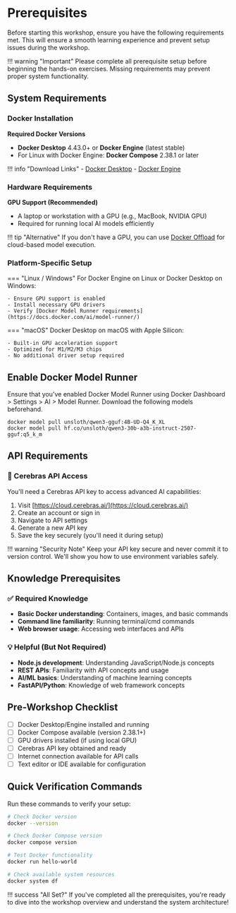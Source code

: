 # Prerequisites

Before starting this workshop, ensure you have the following requirements met. This will ensure a smooth learning experience and prevent setup issues during the workshop.

!!! warning "Important"
    Please complete all prerequisite setup before beginning the hands-on exercises. Missing requirements may prevent proper system functionality.

## System Requirements

### Docker Installation

**Required Docker Versions**

- **Docker Desktop** 4.43.0+ or **Docker Engine** (latest stable)
- For Linux with Docker Engine: **Docker Compose** 2.38.1 or later

!!! info "Download Links"
    - [Docker Desktop](https://www.docker.com/products/docker-desktop/)
    - [Docker Engine](https://docs.docker.com/engine/)

### Hardware Requirements

**GPU Support (Recommended)**

- A laptop or workstation with a GPU (e.g., MacBook, NVIDIA GPU)
- Required for running local AI models efficiently

!!! tip "Alternative"
    If you don't have a GPU, you can use [Docker Offload](https://www.docker.com/products/docker-offload/) for cloud-based model execution.

### Platform-Specific Setup

=== "Linux / Windows"
    For Docker Engine on Linux or Docker Desktop on Windows:
    
    - Ensure GPU support is enabled
    - Install necessary GPU drivers  
    - Verify [Docker Model Runner requirements](https://docs.docker.com/ai/model-runner/)

=== "macOS"
    Docker Desktop on macOS with Apple Silicon:
    
    - Built-in GPU acceleration support
    - Optimized for M1/M2/M3 chips
    - No additional driver setup required


## Enable Docker Model Runner

Ensure that you've enabled Docker Model Runner using Docker Dashboard > Settings > AI > Model Runner.
Download the following models beforehand.

```
docker model pull unsloth/qwen3-gguf:4B-UD-Q4_K_XL
docker model pull hf.co/unsloth/qwen3-30b-a3b-instruct-2507-gguf:q5_k_m
```



## API Requirements

### 🧠 Cerebras API Access

You'll need a Cerebras API key to access advanced AI capabilities:

1. Visit [https://cloud.cerebras.ai/](https://cloud.cerebras.ai/)
2. Create an account or sign in
3. Navigate to API settings
4. Generate a new API key
5. Save the key securely (you'll need it during setup)

!!! warning "Security Note"
    Keep your API key secure and never commit it to version control. We'll show you how to use environment variables safely.

## Knowledge Prerequisites

### ✅ Required Knowledge

- **Basic Docker understanding**: Containers, images, and basic commands
- **Command line familiarity**: Running terminal/cmd commands  
- **Web browser usage**: Accessing web interfaces and APIs

### 💡 Helpful (But Not Required)

- **Node.js development**: Understanding JavaScript/Node.js concepts
- **REST APIs**: Familiarity with API concepts and usage
- **AI/ML basics**: Understanding of machine learning concepts
- **FastAPI/Python**: Knowledge of web framework concepts

## Pre-Workshop Checklist

- [ ] Docker Desktop/Engine installed and running
- [ ] Docker Compose available (version 2.38.1+)
- [ ] GPU drivers installed (if using local GPU)
- [ ] Cerebras API key obtained and ready
- [ ] Internet connection available for API calls
- [ ] Text editor or IDE available for configuration

## Quick Verification Commands

Run these commands to verify your setup:

```bash
# Check Docker version
docker --version

# Check Docker Compose version  
docker compose version

# Test Docker functionality
docker run hello-world

# Check available system resources
docker system df
```

!!! success "All Set?"
    If you've completed all the prerequisites, you're ready to dive into the workshop overview and understand the system architecture!
